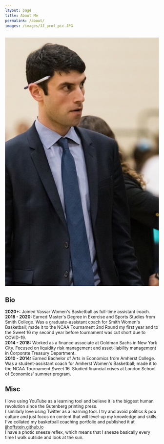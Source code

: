 ```yaml
---
layout: page
title: About Me
permalink: /about/
images: /images/JJ_prof_pic.JPG
---
```

![](/images/JJ_prof_pic.JPG)
## Bio
**2020+:** Joined Vassar Women's Basketball as full-time assistant coach.  
**2018 - 2020:** Earned Master's Degree in Exercise and Sports Studies from Smith College. Was a graduate-assistant coach for Smith Women's Basketball; made it to the NCAA Tournament 2nd Round my first year and to the Sweet 16 my second year before tournament was cut short due to COVID-19.  
**2014 - 2018:** Worked as a finance associate at Goldman Sachs in New York City. Focused on liquidity risk management and asset-liability management in Corporate Treasury Department.  
**2010 - 2014:** Earned Bachelor of Arts in Economics from Amherst College. Was a student-assistant coach for Amherst Women's Basketball; made it to the NCAA Tournament Sweet 16. Studied financial crises at London School of Economics' summer program.  

## Misc
I love using YouTube as a learning tool and believe it is the biggest human revolution since the Gutenberg printing press.  
I similarly love using Twitter as a learning tool. I try and avoid politics & pop culture and just focus on content that will level-up my knowledge and skills.  
I've collated my basketball coaching portfolio and published it at [jjhoffstein.github.io](https://jjhoffstein.github.io)  
I have a photic sneeze reflex, which means that I sneeze basically every time I walk outside and look at the sun.  

